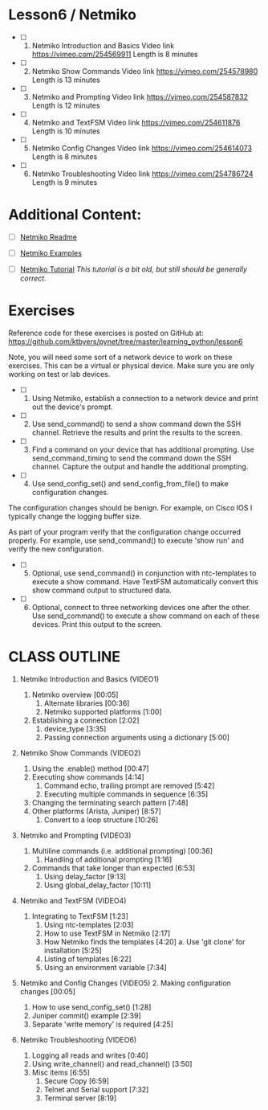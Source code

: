 # Lesson6 / Netmiko
 
- [ ] 1. Netmiko Introduction and Basics
Video link https://vimeo.com/254569911
Length is 8 minutes
 
- [ ] 2. Netmiko Show Commands
Video link https://vimeo.com/254578980
Length is 13 minutes
 
- [ ] 3. Netmiko and Prompting
Video link https://vimeo.com/254587832
Length is 12 minutes
 
- [ ] 4. Netmiko and TextFSM
Video link https://vimeo.com/254611876
Length is 10 minutes
 
- [ ] 5. Netmiko Config Changes
Video link https://vimeo.com/254614073
Length is 8 minutes
 
- [ ] 6. Netmiko Troubleshooting
Video link https://vimeo.com/254786724
Length is 9 minutes


# Additional Content:

- [ ] [Netmiko Readme](https://github.com/ktbyers/netmiko/blob/develop/README.md)

- [ ] [Netmiko Examples](https://github.com/ktbyers/netmiko/tree/develop/examples)

- [ ] [Netmiko Tutorial](https://pynet.twb-tech.com/blog/automation/netmiko.html)
_This tutorial is a bit old, but still should be generally correct._


# Exercises

Reference code for these exercises is posted on GitHub at:
https://github.com/ktbyers/pynet/tree/master/learning_python/lesson6

Note, you will need some sort of a network device to work on these exercises. This can be a virtual or physical device. Make sure you are only working on test or lab devices.


- [ ] 1. Using Netmiko, establish a connection to a network device and print out the device's prompt.


- [ ] 2. Use send_command() to send a show command down the SSH channel. Retrieve the results and print the results to the screen.


- [ ] 3. Find a command on your device that has additional prompting. Use send_command_timing to send the command down the SSH channel. Capture the output and handle the additional prompting.


- [ ] 4. Use send_config_set() and send_config_from_file() to make configuration changes. 

The configuration changes should be benign. For example, on Cisco IOS I typically change the logging buffer size. 

As part of your program verify that the configuration change occurred properly. For example, use send_command() to execute 'show run' and verify the new configuration.


- [ ] 5. Optional, use send_command() in conjunction with ntc-templates to execute a show command. Have TextFSM automatically convert this show command output to structured data.


- [ ] 6. Optional, connect to three networking devices one after the other. Use send_command() to execute a show command on each of these devices. Print this output to the screen.


# CLASS OUTLINE

1. Netmiko Introduction and Basics (VIDEO1)
   1. Netmiko overview   [00:05]
      1. Alternate libraries   [00:36]
      2. Netmiko supported platforms   [1:00]
   2. Establishing a connection   [2:02]
      1. device_type   [3:35]
      2. Passing connection arguments using a dictionary   [5:00]
 
2. Netmiko Show Commands (VIDEO2)
   1. Using the .enable() method   [00:47]
   2. Executing show commands   [4:14]
      1. Command echo, trailing prompt are removed   [5:42]
      2. Executing multiple commands in sequence   [6:35]
   3. Changing the terminating search pattern   [7:48]
   4. Other platforms (Arista, Juniper)   [8:57]
      1. Convert to a loop structure   [10:26]
 
3. Netmiko and Prompting (VIDEO3)
   1. Multiline commands (i.e. additional prompting)   [00:36]
      1. Handling of additional prompting   [1:16]
   2. Commands that take longer than expected   [6:53]
      1. Using delay_factor   [9:13]
      2. Using global_delay_factor   [10:11]
 
4. Netmiko and TextFSM (VIDEO4)
   1. Integrating to TextFSM   [1:23]
      1. Using ntc-templates   [2:03]
      2. How to use TextFSM in Netmiko   [2:17]
      3. How Netmiko finds the templates   [4:20]
         a. Use 'git clone' for installation   [5:25]
      4. Listing of templates   [6:22]
      5. Using an environment variable   [7:34]
 
5. Netmiko and Config Changes (VIDEO5)
   2. Making configuration changes   [00:05]
      1. How to use send_config_set()   [1:28]
      2. Juniper commit() example   [2:39]
      3. Separate 'write memory' is required   [4:25]

6. Netmiko Troubleshooting (VIDEO6)
   1. Logging all reads and writes   [0:40]
   2. Using write_channel() and read_channel()   [3:50]
   3. Misc items   [6:55]
      1. Secure Copy   [6:59]
      2. Telnet and Serial support   [7:32]
      3. Terminal server   [8:19]
